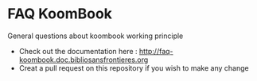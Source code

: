 # FAQ KoomBook

General questions about koombook working principle

* Check out the documentation here : http://faq-koombook.doc.bibliosansfrontieres.org
* Creat a pull request on this repository if you wish to make any change
